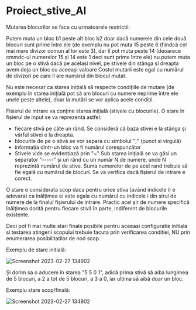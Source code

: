 # Proiect_stive_AI

Mutarea blocurilor se face cu urmatoarele restrictii:

Putem muta un bloc b1 peste alt bloc b2 doar dacă numerele din cele două blocuri sunt prime între ele (de exemplu nu pot muta 15 peste 6 (fiindcă cel mai mare divizor comun al lor este 3), dar îl pot muta peste 14 (deoarece cmmdc-ul numerelor 15 și 14 este 1 deci sunt prime între ele)
nu putem muta un bloc pe o stivă dacă pe același nivel, pe stivele din stânga și dreapta avem deja un bloc cu aceeași valoare
Costul mutarii este egal cu numărul de divizori pe care îl are numărul din blocul mutat.

Nu este necesar ca starea inițială să respecte condițiile de mutare (de exemplu în starea inițială pot să am blocuri cu numere neprime între ele unele peste altele), doar la mutări se vor aplica acele condiții.

Fisierul de intrare va conține starea inițială (stivele cu blocurile). O stare în fișierul de input se va reprezenta astfel:
- fiecare stivă pe câte un rând. Se consideră că baza stivei e la stânga și vârful stivei e la dreapta.
- blocurile de pe o stivă se vor separa cu simbolul ";" (punct si virgulă)
- informația dintr-un bloc va fi numărul corespunzător
- Stivele vide se evidențiază prin "~"
Sub starea inițială se va găsi un separator "-----" și un rănd cu un număr N de numere, unde N reprezintă numărul de stive. Suma numerelor de pe acel rand trebuie să fie egală cu numărul de blocuri. Se va verifica dacă fișierul de intrare e corect.

O stare e considerata scop daca pentru orice stiva (având indicele i) e adevarat ca înălțimea ei este egala cu numărul cu indicele i din șirul de numere de la finalul fișierului de intrare. Practic acel șir de numere specifică înălțimea dorită pentru fiecare stivă în parte, indiferent de blocurile existente.

Deci pot fi mai multe stari finale posibile pentru aceeasi configuratie initiala si testarea atingerii scopului trebuie facuta prin verificarea conditiei, NU prin enumerarea posibilitatilor de nod scop.


Exemplu de stare initială:

![Screenshot 2023-02-27 134902](https://user-images.githubusercontent.com/82332641/221556225-5ff6cefb-de2c-4921-95ae-c06b6d704c79.png)

Și dorim sa o aducem în starea "5 5 0 1", adică prima stivă să aiba lungimea de 5 blocuri, a 2 a tot de 5 blocuri, a 3 a 0, iar ultima să aibă doar un bloc.

Exemplu stare scop/finală:

![Screenshot 2023-02-27 134902](https://user-images.githubusercontent.com/82332641/221557594-edbb243e-2660-494b-8a91-ad59b07b44d3.png)
